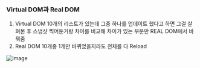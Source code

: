 ### Virtual DOM과 Real DOM

1. Virtual DOM
10개의 리스트가 있는데
그중 하나를 업데이트 했다고 하면
그걸 살펴본 후 
스냅샷 찍어둔거랑 차이를 비교해
차이가 있는 부분만 REAL DOM에서 바꿔줌
2. Real DOM
10개중 1개만 바뀌었을지라도
전체를 다 Reload

![image](https://user-images.githubusercontent.com/77482972/151491410-307c439b-44d6-40d1-8f30-da6c214046d2.png)
